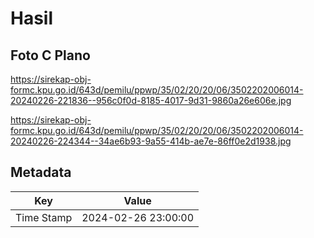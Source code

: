 # Hasil

## Foto C Plano

https://sirekap-obj-formc.kpu.go.id/643d/pemilu/ppwp/35/02/20/20/06/3502202006014-20240226-221836--956c0f0d-8185-4017-9d31-9860a26e606e.jpg

https://sirekap-obj-formc.kpu.go.id/643d/pemilu/ppwp/35/02/20/20/06/3502202006014-20240226-224344--34ae6b93-9a55-414b-ae7e-86ff0e2d1938.jpg


## Metadata

| Key        | Value               |
| ---------- | ------------------- |
| Time Stamp | 2024-02-26 23:00:00 |



